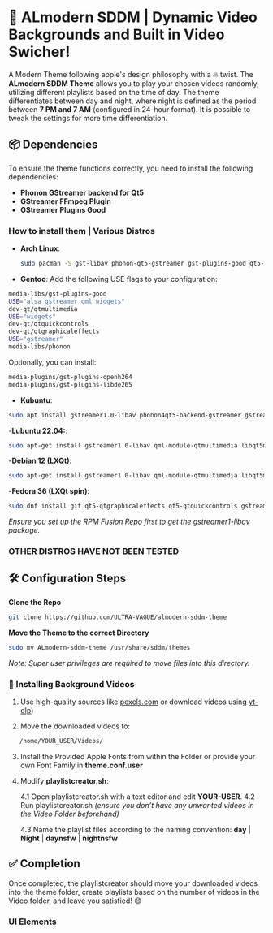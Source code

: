 # 🎨 ALmodern SDDM | Dynamic Video Backgrounds and Built in Video Swicher! 
A Modern Theme following apple's design philosophy with a 🔥 twist.
The **ALmodern SDDM Theme**  allows you to play your chosen videos randomly, utilizing different playlists based on the time of day.
The theme differentiates between day and night, where night is defined as the period between **7 PM and 7 AM** (configured in 24-hour format).
It is possible to tweak the settings for more time differentiation.



## 📦 Dependencies

To ensure the theme functions correctly, you need to install the following dependencies:

- **Phonon GStreamer backend for Qt5**
- **GStreamer FFmpeg Plugin**
- **GStreamer Plugins Good**






### How to install them | Various Distros

- **Arch Linux**:
  ```bash
  sudo pacman -S gst-libav phonon-qt5-gstreamer gst-plugins-good qt5-quickcontrols qt5-graphicaleffects qt5-multimedia
- **Gentoo**: 
  Add the following USE flags to your configuration:
```bash
media-libs/gst-plugins-good
USE="alsa gstreamer qml widgets"
dev-qt/qtmultimedia
USE="widgets"
dev-qt/qtquickcontrols
dev-qt/qtgraphicaleffects
USE="gstreamer"
media-libs/phonon
```
Optionally, you can install:
```bash
media-plugins/gst-plugins-openh264
media-plugins/gst-plugins-libde265
```
- **Kubuntu**:
```bash 
sudo apt install gstreamer1.0-libav phonon4qt5-backend-gstreamer gstreamer1.0-plugins-good qml-module-qtquick-controls qml-module-qtgraphicaleffects qml-module-qtmultimedia qt5-default
```
-**Lubuntu 22.04:**:
```bash 
sudo apt-get install gstreamer1.0-libav qml-module-qtmultimedia libqt5multimedia5-plugins
```
-**Debian 12 (LXQt)**:
```bash
sudo apt-get install gstreamer1.0-libav qml-module-qtmultimedia libqt5multimedia5-plugins
```
-**Fedora 36 (LXQt spin)**:
```bash 
sudo dnf install git qt5-qtgraphicaleffects qt5-qtquickcontrols gstreamer1-libav
```
*Ensure you set up the RPM Fusion Repo first to get the gstreamer1-libav package.*


### OTHER DISTROS HAVE NOT BEEN TESTED





## 🛠️ Configuration Steps

**Clone the Repo**
```bash
git clone https://github.com/ULTRA-VAGUE/almodern-sddm-theme
```

**Move the Theme to the correct Directory**
```bash
sudo mv ALmodern-sddm-theme /usr/share/sddm/themes
```
*Note: Super user privileges are required to move files into this directory.*








### 🎥 Installing Background Videos



1. Use high-quality sources like [pexels.com](https://www.pexels.com) or download videos using [yt-dlp](https://github.com/yt-dlp/yt-dlp))

2. Move the downloaded videos to:
```bash
   /home/YOUR_USER/Videos/
```
3. Install the Provided Apple Fonts from within the Folder or provide your own Font Family in **theme.conf.user**

4. Modify **playlistcreator.sh**:

   4.1 Open playlistcreator.sh with a text editor and edit **YOUR-USER**.
   4.2 Run playlistcreator.sh *(ensure you don’t have any unwanted videos in the Video Folder beforehand)*

   4.3 Name the playlist files according to the naming convention:
       **day** | **Night** | **daynsfw** | **nightnsfw**
       

## ✅ Completion

Once completed, the playlistcreator should move your downloaded videos into the theme folder, create playlists based on the number of videos in the Video folder, and leave you satisfied! 😊

### UI Elements

